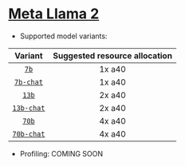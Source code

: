 # [Meta Llama 2](https://huggingface.co/meta-llama) 
* Supported model variants:

| Variant | Suggested resource allocation |
|:----------:|:----------:|
| [`7b`](https://huggingface.co/meta-llama/Llama-2-7b-hf) | 1x a40 | 
| [`7b-chat`](https://huggingface.co/meta-llama/Llama-2-7b-chat-hf) | 1x a40 | 
| [`13b`](https://huggingface.co/meta-llama/Llama-2-13b-hf) | 2x a40 | 
| [`13b-chat`](https://huggingface.co/meta-llama/Llama-2-13b-chat-hf) | 2x a40 |
| [`70b`](https://huggingface.co/meta-llama/Llama-2-70b-hf) | 4x a40 |
| [`70b-chat`](https://huggingface.co/meta-llama/Llama-2-70b-chat-hf) | 4x a40 |

* Profiling: COMING SOON
